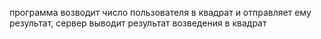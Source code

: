 программа возводит число пользователя в квадрат и отправляет ему результат, сервер выводит результат возведения в квадрат
